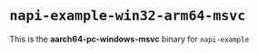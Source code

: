 # `napi-example-win32-arm64-msvc`

This is the **aarch64-pc-windows-msvc** binary for `napi-example`
